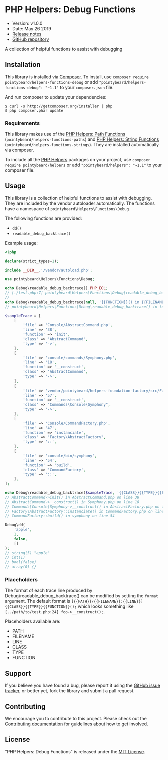 # PHP Helpers: Debug Functions

-   Version: v1.0.0
-   Date: May 26 2019
-   [Release notes](https://github.com/pointybeard/helpers-functions-debug/blob/master/CHANGELOG.md)
-   [GitHub repository](https://github.com/pointybeard/helpers-functions-debug)

A collection of helpful functions to assist with debugging

## Installation

This library is installed via [Composer](http://getcomposer.org/). To install, use `composer require pointybeard/helpers-functions-debug` or add `"pointybeard/helpers-functions-debug": "~1.1"` to your `composer.json` file.

And run composer to update your dependencies:

    $ curl -s http://getcomposer.org/installer | php
    $ php composer.phar update

### Requirements

This library makes use of the [PHP Helpers: Path Functions](https://github.com/pointybeard/helpers-functions-paths) (`pointybeard/helpers-functions-paths`) and [PHP Helpers: String Functions](https://github.com/pointybeard/helpers-functions-strings) (`pointybeard/helpers-functions-strings`). They are installed automatically via composer.

To include all the [PHP Helpers](https://github.com/pointybeard/helpers) packages on your project, use `composer require pointybeard/helpers` or add `"pointybeard/helpers": "~1.1"` to your composer file.

## Usage

This library is a collection of helpful functions to assist with debugging. They are included by the vendor autoloader automatically. The functions have a namespace of `pointybeard\Helpers\Functions\Debug`

The following functions are provided:

-   `dd()`
-   `readable_debug_backtrace()`

Example usage:

```php
<?php

declare(strict_types=1);

include __DIR__.'/vendor/autoload.php';

use pointybeard\Helpers\Functions\Debug;

echo Debug\readable_debug_backtrace().PHP_EOL;
// [./test.php:7] pointybeard\Helpers\Functions\Debug\readable_debug_backtrace();
//
echo Debug\readable_debug_backtrace(null, '{{FUNCTION}}() in {{FILENAME}} on line {{LINE}}').PHP_EOL;
// pointybeard\Helpers\Functions\Debug\readable_debug_backtrace() in test.php on line 10

$sampleTrace = [
    [
        'file' => 'Console/AbstractCommand.php',
        'line' => '38',
        'function' => 'init',
        'class' => 'AbstractCommand',
        'type' => '->',
    ],
    [
        'file' => 'console/commands/Symphony.php',
        'line' => '18',
        'function' => '__construct',
        'class' => 'AbstractCommand',
        'type' => '->',
    ],
    [
        'file' => 'vendor/pointybeard/helpers-foundation-factory/src/Factory/AbstractFactory.php',
        'line' => '57',
        'function' => '__construct',
        'class' => "Commands\Console\Symphony",
        'type' => '->',
    ],
    [
        'file' => 'Console/CommandFactory.php',
        'line' => '47',
        'function' => 'instanciate',
        'class' => "Factory\AbstractFactory",
        'type' => '::',
    ],
    [
        'file' => 'console/bin/symphony',
        'line' => '54',
        'function' => 'build',
        'class' => 'CommandFactory',
        'type' => '::',
    ],
];

echo Debug\readable_debug_backtrace($sampleTrace, '{{CLASS}}{{TYPE}}{{FUNCTION}}() in {{FILENAME}} on line {{LINE}}').PHP_EOL;
// AbstractCommand->init() in AbstractCommand.php on line 38
// AbstractCommand->__construct() in Symphony.php on line 18
// Commands\Console\Symphony->__construct() in AbstractFactory.php on line 57
// Factory\AbstractFactory::instanciate() in CommandFactory.php on line 47
// CommandFactory::build() in symphony on line 54

Debug\dd(
    'apple',
    1,
    false,
    []
);
// string(5) "apple"
// int(1)
// bool(false)
// array(0) {}

```

### Placeholders

The format of each trace line produced by Debug\readable_debug_backtrace() can be modified by setting the `format` argument. The default format is `[{{PATH}}/{{FILENAME}}:{{LINE}}] {{CLASS}}{{TYPE}}{{FUNCTION}}();` which looks something like `[../path/to/test.php:24] foo->__construct();`.

Placeholders available are:

-   PATH
-   FILENAME
-   LINE
-   CLASS
-   TYPE
-   FUNCTION

## Support

If you believe you have found a bug, please report it using the [GitHub issue tracker](https://github.com/pointybeard/helpers-functions-debug/issues),
or better yet, fork the library and submit a pull request.

## Contributing

We encourage you to contribute to this project. Please check out the [Contributing documentation](https://github.com/pointybeard/helpers-functions-debug/blob/master/CONTRIBUTING.md) for guidelines about how to get involved.

## License

"PHP Helpers: Debug Functions" is released under the [MIT License](http://www.opensource.org/licenses/MIT).
